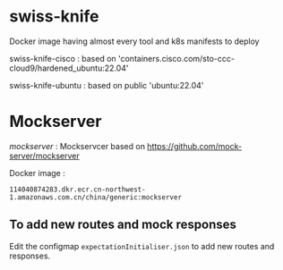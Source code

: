 # swiss-knife
Docker image having almost every tool and k8s manifests to deploy


swiss-knife-cisco : based on 'containers.cisco.com/sto-ccc-cloud9/hardened_ubuntu:22.04'

swiss-knife-ubuntu : based on public 'ubuntu:22.04'

# Mockserver

*mockserver* : Mockservcer based on https://github.com/mock-server/mockserver

Docker image :

 `114040874283.dkr.ecr.cn-northwest-1.amazonaws.com.cn/china/generic:mockserver`

## To add new routes and mock responses

Edit the configmap `expectationInitialiser.json` to add new routes and responses.